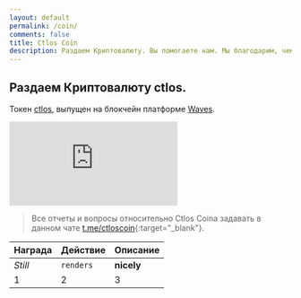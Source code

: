 ```yaml
---
layout: default
permalink: /coin/
comments: false
title: Ctlos Coin
description: Раздаем Криптовалюту. Вы помогаете нам. Мы благодарим, чем можем.
---
```


<section class="hero">
	<div class="text-container">
		<h1 class="editable">Раздаем Криптовалюту <i class="fas fa-coins"></i> <b>ctlos</b>.</h1>
		<p class="subtext editable">Токен <a target="_blank" class="blue" href="https://wavesexplorer.com/tx/EWsfZbTpT3CZXf1CAfmN6EvxXMoRENQjaWZkfaRn7ey7">ctlos</a>, выпущен на блокчейн платформе <a target="_blank" class="blue" href="https://wavesplatform.com">Waves</a>.</p>
		<div class="embed-responsive embed-responsive-16by9">
			<iframe class="embed-responsive-item" src="https://www.youtube.com/embed/xaaAoakklfQ?rel=0" frameborder="0" allow="autoplay; encrypted-media" allowfullscreen></iframe>
		</div>
		<!-- <div class="cta button alt"><a target="_blank" href="/wiki/whois">о нас</a> <a target="_blank" href="/wiki/1install/install-ctlos/">Установка</a></div> -->
	</div>
</section>

<div class="content">
<section>
<div class="container flex">
<div class="text editable">

> Все отчеты и вопросы относительно Ctlos Coina задавать в данном чате [t.me/ctloscoin](https://t.me/ctloscoin){:target="_blank"}.

Награда | Действие | Описание
--- | --- | ---
*Still* | `renders` | **nicely**
1 | 2 | 3

</div>
</div>
</section>
</div>